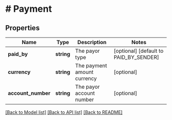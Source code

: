 # # Payment

## Properties

Name | Type | Description | Notes
------------ | ------------- | ------------- | -------------
**paid_by** | **string** | The payor type | [optional] [default to PAID_BY_SENDER]
**currency** | **string** | The payment amount currency | [optional]
**account_number** | **string** | The payor account number | [optional]

[[Back to Model list]](../../README.md#models) [[Back to API list]](../../README.md#endpoints) [[Back to README]](../../README.md)
